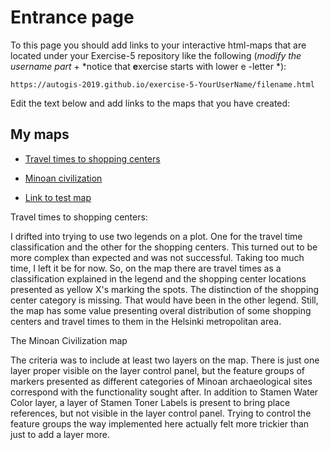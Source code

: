 # Entrance page

To this page you should add links to your interactive html-maps that are located under your Exercise-5 repository like the following (*modify the username part* + *notice that **e**xercise starts with lower e -letter *):

 `https://autogis-2019.github.io/exercise-5-YourUserName/filename.html`


Edit the text below and add links to the maps that you have created:

## My maps


 - [Travel times to shopping centers](https://autogis-2019.github.io/exercise-5-miaula/Static_map_travel_times_to_shopping_centers.png)

 - [Minoan civilization](https://autogis-2019.github.io/exercise-5-miaula/Minoan_Civilization_sites.html)

 - [Link to test map](https://autogis-2018.github.io/exercise-5-VuokkoH/test_map.html)



Travel times to shopping centers:

I drifted into trying to use two legends on a plot. One for the travel time classification
and the other for the shopping centers. This turned out to be more complex than expected and 
was not successful. Taking too much time, I left it be for now. So, on the map there are 
travel times as a classification explained in the legend and the shopping center locations
presented as yellow X's marking the spots. The distinction of the shopping center category is
missing. That would have been in the other legend. Still, the map has some value presenting
overal distribution of some shopping centers and travel times to them in the Helsinki 
metropolitan area.


The Minoan Civilization map

The criteria was to include at least two layers on the map. There is just one layer proper
visible on the layer control panel, but the feature groups of markers presented as different 
categories of Minoan archaeological sites correspond with the functionality sought after. 
In addition to Stamen Water Color layer, a layer of Stamen Toner Labels is present to bring 
place references, but not visible in the layer control panel. Trying to control the feature 
groups the way implemented here actually felt more trickier than just to add a layer more.
 

